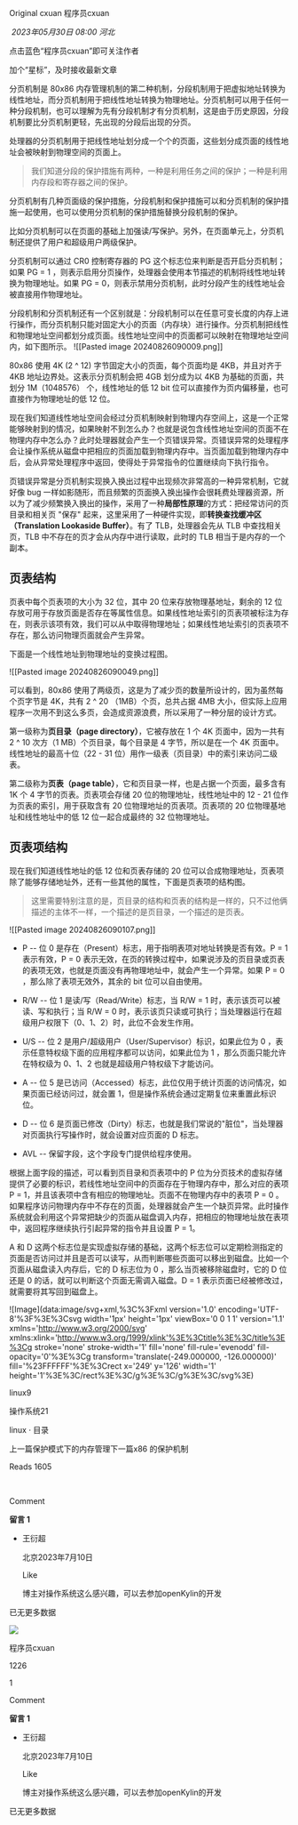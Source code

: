 
Original cxuan 程序员cxuan

 _2023年05月30日 08:00_ _河北_

点击蓝色“程序员cxuan”即可关注作者

加个“星标”，及时接收最新文章

分页机制是 80x86 内存管理机制的第二种机制，分段机制用于把虚拟地址转换为线性地址，而分页机制用于把线性地址转换为物理地址。分页机制可以用于任何一种分段机制，也可以理解为先有分段机制才有分页机制，这是由于历史原因，分段机制要比分页机制更轻，先出现的分段后出现的分页。

处理器的分页机制用于把线性地址划分成一个个的页面，这些划分成页面的线性地址会被映射到物理空间的页面上。

> 我们知道分段的保护措施有两种，一种是利用任务之间的保护；一种是利用内存段和寄存器之间的保护。

分页机制有几种页面级的保护措施，分段机制和保护措施可以和分页机制的保护措施一起使用，也可以使用分页机制的保护措施替换分段机制的保护。

比如分页机制可以在页面的基础上加强读/写保护。另外，在页面单元上，分页机制还提供了用户和超级用户两级保护。

分页机制可以通过 CR0 控制寄存器的 PG 这个标志位来判断是否开启分页机制；如果 PG = 1 ，则表示启用分页操作，处理器会使用本节描述的机制将线性地址转换为物理地址。如果 PG = 0，则表示禁用分页机制，此时分段产生的线性地址会被直接用作物理地址。

分段机制和分页机制还有一个区别就是：分段机制可以在任意可变长度的内存上进行操作，而分页机制只能对固定大小的页面（内存块）进行操作。分页机制把线性和物理地址空间都划分成页面。线性地址空间中的页面都可以映射在物理地址空间内，如下图所示。
![[Pasted image 20240826090009.png]]

80x86 使用 4K (2 ^ 12) 字节固定大小的页面，每个页面均是 4KB，并且对齐于 4KB 地址边界处。这表示分页机制会把 4GB 划分成为以 4KB 为基础的页面，共划分 1M（1048576） 个，线性地址的低 12 bit 位可以直接作为页内偏移量，也可直接作为物理地址的低 12 位。

现在我们知道线性地址空间会经过分页机制映射到物理内存空间上，这是一个正常能够映射到的情况，如果映射不到怎么办？也就是说包含线性地址空间的页面不在物理内存中怎么办？此时处理器就会产生一个页错误异常。页错误异常的处理程序会让操作系统从磁盘中把相应的页面加载到物理内存中。当页面加载到物理内存中后，会从异常处理程序中返回，使得处于异常指令的位置继续向下执行指令。

页错误异常是分页机制实现换入换出过程中出现频次非常高的一种异常机制，它就好像 bug 一样如影随形，而且频繁的页面换入换出操作会很耗费处理器资源，所以为了减少频繁换入换出的操作，采用了一种**局部性原理**的方式：把经常访问的页目录和相关页 "保存" 起来，这里采用了一种硬件实现，即**转换查找缓冲区（Translation Lookaside Buffer）**。有了 TLB，处理器会先从 TLB 中查找相关页，TLB 中不存在的页才会从内存中进行读取，此时的 TLB 相当于是内存的一个副本。

## 页表结构

页表中每个页表项的大小为 32 位，其中 20 位来存放物理基地址，剩余的 12 位存放可用于存放页面是否存在等属性信息。如果线性地址索引的页表项被标注为存在，则表示该项有效，我们可以从中取得物理地址；如果线性地址索引的页表项不存在，那么访问物理页面就会产生异常。

下面是一个线性地址到物理地址的变换过程图。

![[Pasted image 20240826090049.png]]

可以看到，80x86 使用了两级页，这是为了减少页的数量所设计的，因为虽然每个页字节是 4K，共有 2 ^ 20 （1MB）个页，总共占据 4MB 大小，但实际上应用程序一次用不到这么多页，会造成资源浪费，所以采用了一种分层的设计方式。

第一级称为**页目录（page directory）**，它被存放在 1 个 4K 页面中，因为一共有 2 ^ 10 次方（1 MB）个页目录，每个目录是 4 字节，所以是在一个 4K 页面中。线性地址的最高十位（22 - 31 位）用作一级表（页目录）中的索引来访问二级表。

第二级称为**页表（page table）**，它和页目录一样，也是占据一个页面，最多含有 1K 个 4 字节的页表。页表项会存储 20 位的物理地址，线性地址中的 12 - 21 位作为页表的索引，用于获取含有 20 位物理地址的页表项。页表项的 20 位物理基地址和线性地址中的低 12 位一起合成最终的 32 位物理地址。

## 页表项结构

现在我们知道线性地址的低 12 位和页表存储的 20 位可以合成物理地址，页表项除了能够存储地址外，还有一些其他的属性，下面是页表项的结构图。

> 这里需要特别注意的是，页目录的结构和页表的结构是一样的，只不过他俩描述的主体不一样，一个描述的是页目录，一个描述的是页表。

![[Pasted image 20240826090107.png]]

- P -- 位 0 是存在（Present）标志，用于指明表项对地址转换是否有效。P = 1 表示有效，P = 0 表示无效，在页的转换过程中，如果说涉及的页目录或页表的表项无效，也就是页面没有再物理地址中，就会产生一个异常。如果 P = 0 ，那么除了表项无效外，其余的 bit 位可以自由使用。
    
- R/W -- 位 1 是读/写（Read/Write）标志，当 R/W = 1 时，表示该页可以被读、写和执行；当 R/W = 0 时，表示该页只读或可执行；当处理器运行在超级用户权限下（0、1、2）时，此位不会发生作用。
    
- U/S -- 位 2 是用户/超级用户（User/Supervisor）标识，如果此位为 0 ，表示任意特权级下面的应用程序都可以访问，如果此位为 1 ，那么页面只能允许在特权级为 0、1、2 也就是超级用户特权级下才能访问。
    
- A -- 位 5 是已访问（Accessed）标志，此位仅用于统计页面的访问情况，如果页面已经访问过，就会置 1，但是操作系统会通过定期复位来重置此标识位。
    
- D -- 位 6 是页面已修改（Dirty）标志，也就是我们常说的"脏位"，当处理器对页面执行写操作时，就会设置对应页面的 D 标志。
    
- AVL -- 保留字段，这个字段专门提供给程序使用。
    

根据上面字段的描述，可以看到页目录和页表项中的 P 位为分页技术的虚拟存储提供了必要的标识，若线性地址空间中的页面存在于物理内存中，那么对应的表项 P = 1，并且该表项中含有相应的物理地址。页面不在物理内存中的表项 P = 0 。如果程序访问物理内存中不存在的页面，处理器就会产生一个缺页异常。此时操作系统就会利用这个异常把缺少的页面从磁盘调入内存，把相应的物理地址放在表项中，返回程序继续执行引起异常的指令并且设置 P = 1。

A 和 D 这两个标志位是实现虚拟存储的基础，这两个标志位可以定期检测指定的页面是否访问过并且是否可以读写，从而判断哪些页面可以移出到磁盘。比如一个页面从磁盘读入内存后，它的 D 标志位为 0 ，那么当页被移除磁盘时，它的 D 位还是 0 的话，就可以判断这个页面无需调入磁盘。D = 1 表示页面已经被修改过，就需要将其写回到磁盘上。

  

![Image](data:image/svg+xml,%3C%3Fxml version='1.0' encoding='UTF-8'%3F%3E%3Csvg width='1px' height='1px' viewBox='0 0 1 1' version='1.1' xmlns='http://www.w3.org/2000/svg' xmlns:xlink='http://www.w3.org/1999/xlink'%3E%3Ctitle%3E%3C/title%3E%3Cg stroke='none' stroke-width='1' fill='none' fill-rule='evenodd' fill-opacity='0'%3E%3Cg transform='translate(-249.000000, -126.000000)' fill='%23FFFFFF'%3E%3Crect x='249' y='126' width='1' height='1'%3E%3C/rect%3E%3C/g%3E%3C/g%3E%3C/svg%3E)

  

  

linux9

操作系统21

linux · 目录

上一篇保护模式下的内存管理下一篇x86 的保护机制

Reads 1605

​

Comment

**留言 1**

- 王衍超
    
    北京2023年7月10日
    
    Like
    
    博主对操作系统这么感兴趣，可以去参加openKylin的开发
    

已无更多数据

[](javacript:;)

![](http://mmbiz.qpic.cn/mmbiz_png/A3ibcic1Xe0iaR0rOAREGhruBOg0hKVde0XJXo3vMcZITzyG54Xn9bGGEd4N3FibvQ6pUcbtNFbSyYxia0PWvtGj9JA/300?wx_fmt=png&wxfrom=18)

程序员cxuan

1226

1

Comment

**留言 1**

- 王衍超
    
    北京2023年7月10日
    
    Like
    
    博主对操作系统这么感兴趣，可以去参加openKylin的开发
    

已无更多数据